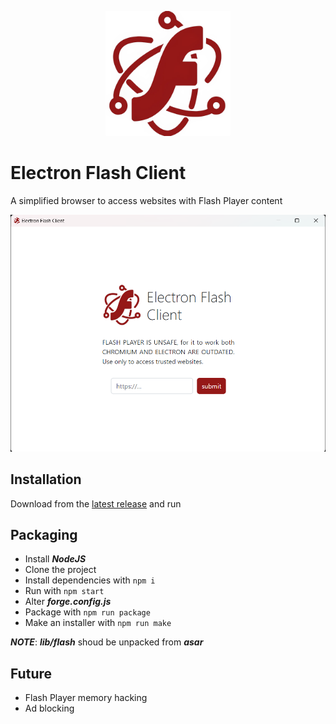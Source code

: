 <p align="center">
  <img alt="electron-flash-client" width="200px" src="src/assets/img/icon.webp">
</p>

# Electron Flash Client

A simplified browser to access websites with Flash Player content

<img alt="screenshot" width="600px" src="screenshot-1.png">

## Installation

Download from the [latest release](../../releases/latest) and run

## Packaging

- Install ***NodeJS***
- Clone the project
- Install dependencies with ``npm i``
- Run with ``npm start``
- Alter ***forge.config.js***
- Package with ``npm run package``
- Make an installer with ``npm run make``

***NOTE***: ***lib/flash*** shoud be unpacked from ***asar***

## Future

- Flash Player memory hacking
- Ad blocking
